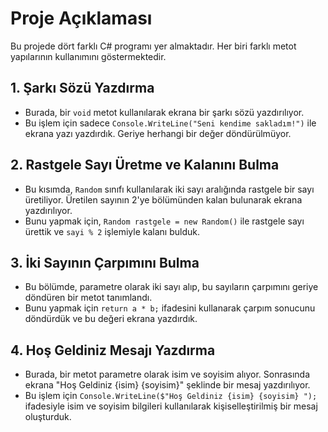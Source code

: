 # Proje Açıklaması

Bu projede dört farklı C# programı yer almaktadır. Her biri farklı metot yapılarının kullanımını göstermektedir.

## 1. Şarkı Sözü Yazdırma

- Burada, bir `void` metot kullanılarak ekrana bir şarkı sözü yazdırılıyor.
- Bu işlem için sadece `Console.WriteLine("Seni kendime sakladım!")` ile ekrana yazı yazdırdık. Geriye herhangi bir değer döndürülmüyor.

## 2. Rastgele Sayı Üretme ve Kalanını Bulma

- Bu kısımda, `Random` sınıfı kullanılarak iki sayı aralığında rastgele bir sayı üretiliyor. Üretilen sayının 2'ye bölümünden kalan bulunarak ekrana yazdırılıyor.
- Bunu yapmak için, `Random rastgele = new Random()` ile rastgele sayı ürettik ve `sayi % 2` işlemiyle kalanı bulduk.

## 3. İki Sayının Çarpımını Bulma

- Bu bölümde, parametre olarak iki sayı alıp, bu sayıların çarpımını geriye döndüren bir metot tanımlandı.
- Bunu yapmak için `return a * b;` ifadesini kullanarak çarpım sonucunu döndürdük ve bu değeri ekrana yazdırdık.

## 4. Hoş Geldiniz Mesajı Yazdırma

- Burada, bir metot parametre olarak isim ve soyisim alıyor. Sonrasında ekrana "Hoş Geldiniz {isim} {soyisim}" şeklinde bir mesaj yazdırılıyor.
- Bu işlem için `Console.WriteLine($"Hoş Geldiniz {isim} {soyisim} ");` ifadesiyle isim ve soyisim bilgileri kullanılarak kişiselleştirilmiş bir mesaj oluşturduk.
